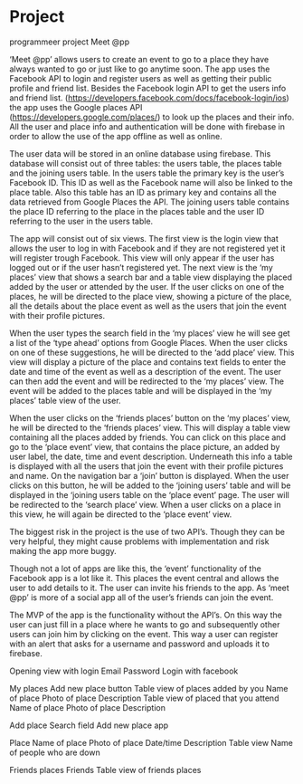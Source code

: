 # Project
programmeer project
Meet @pp

‘Meet @pp’ allows users to create an event to go to a place they have always wanted to go or just like to go anytime soon. The app uses the Facebook API to login and register users as well as getting their public profile and friend list. Besides the Facebook login API to get the users info and friend list.  (https://developers.facebook.com/docs/facebook-login/ios) the app uses the Google places API (https://developers.google.com/places/) to look up the places and their info.  All the user and place info and authentication will be done with firebase in order to allow the use of the app offline as well as online.

The user data will be stored in an online database using firebase. This database will consist out of three tables: the users table, the places table and the joining users table. In the users table the primary key is the user’s Facebook ID. This ID as well as the Facebook name will also be linked to the place table. Also this table has an ID as primary key and contains all the data retrieved from Google Places the API. The joining users table contains the place ID referring to the place in the places table and the user ID referring to the user in the users table.

The app will consist out of six views. The first view is the login view that allows the user to log in with Facebook and if they are not registered yet it will register trough Facebook. This view will only appear if the user has logged out or if the user hasn’t registered yet. The next view is the ‘my places’ view that shows a search bar and a table view displaying the placed added by the user or attended by the user. If the user clicks on one of the places, he will be directed to the place view, showing a picture of the place, all the details about the place event as well as the users that join the event with their profile pictures. 

When the user types the search field in the ‘my places’ view he will see get a list of the ‘type ahead’ options from Google Places. When the user clicks on one of these suggestions, he will be directed to the ‘add place’ view. This view will display a picture of the place and contains text fields to enter the date and time of the event as well as a description of the event. The user can then add the event and will be redirected to the ‘my places’ view. The event will be added to the places table and will be displayed in the ‘my places’ table view of the user. 

When the user clicks on the ‘friends places’ button on the ‘my places’ view, he will be directed to the ‘friends places’ view. This will display a table view containing all the places added by friends. You can click on this place and go to the ‘place event’ view, that contains the place picture,  an added by user label, the date, time and event description. Underneath this info a table is displayed with all the users that join the event with their profile pictures and name. On the navigation bar a ‘join’ button is displayed. When the user clicks on this button, he will be added to the ‘joining users’ table and will be displayed in the ‘joining users table on the ‘place event’ page. The user will be redirected to the ‘search place’ view. When a user clicks on a place in this view, he will again be directed to the ‘place event’ view. 



The biggest risk in the project is the use of two API’s. Though they can be very helpful, they might cause problems with implementation and risk making the app more buggy. 

Though not a lot of apps are like this, the ‘event’ functionality of the Facebook app is a lot like it. This places the event central and allows the user to add details to it. The user can invite his friends to the app.  As ‘meet @pp’ is more of a social app all of the user’s friends can join the event. 

The MVP of the app is the functionality without the API’s. On this way the user can just fill in a place where he wants to go and subsequently other users can join him by clicking on the event. This way a user can register with an alert that asks for a username and password and uploads it to firebase. 



Opening view with login
	Email
	Password
	Login with facebook


My places
	Add new place button
	Table view of places added by you
		Name of place
		Photo of place
		Description
	Table view of placed that you attend
		Name of place
		Photo of place
		Description
		
Add place
	Search field
	Add new place app

Place
	Name of place
	Photo of place
	Date/time
	Description
	Table view 
		Name of people who are down
	
Friends places
	Friends
		Table view of friends places


